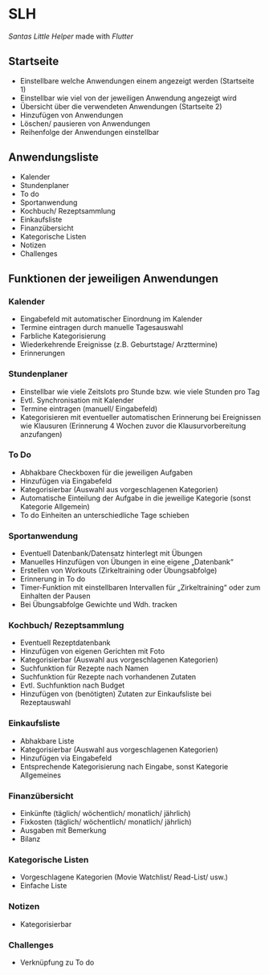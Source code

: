 # SLH
_Santas Little Helper_ made with _Flutter_  

## Startseite ##
+ Einstellbare welche Anwendungen einem angezeigt werden (Startseite 1) 
+ Einstellbar wie viel von der jeweiligen Anwendung angezeigt wird 
+ Übersicht über die verwendeten Anwendungen (Startseite 2) 
+ Hinzufügen von Anwendungen 
+ Löschen/ pausieren von Anwendungen 
+ Reihenfolge der Anwendungen einstellbar 

## Anwendungsliste ##
+ Kalender 
+ Stundenplaner 
+ To do 
+ Sportanwendung 
+ Kochbuch/ Rezeptsammlung 
+ Einkaufsliste 
+ Finanzübersicht  
+ Kategorische Listen 
+ Notizen 
+ Challenges 

## Funktionen der jeweiligen Anwendungen ##

### Kalender ###
+ Eingabefeld mit automatischer Einordnung im Kalender 
+ Termine eintragen durch manuelle Tagesauswahl 
+ Farbliche Kategorisierung 
+ Wiederkehrende Ereignisse (z.B. Geburtstage/ Arzttermine) 
+ Erinnerungen 

### Stundenplaner ###
+ Einstellbar wie viele Zeitslots pro Stunde bzw. wie viele Stunden pro Tag 
+ Evtl. Synchronisation mit Kalender 
+ Termine eintragen (manuell/ Eingabefeld) 
+ Kategorisieren mit eventueller automatischen Erinnerung bei Ereignissen wie Klausuren (Erinnerung 4 Wochen zuvor die Klausurvorbereitung anzufangen) 

### To Do ###
+ Abhakbare Checkboxen für die jeweiligen Aufgaben 
+ Hinzufügen via Eingabefeld 
+ Kategorisierbar (Auswahl aus vorgeschlagenen Kategorien) 
+ Automatische Einteilung der Aufgabe in die jeweilige Kategorie (sonst Kategorie Allgemein) 
+ To do Einheiten an unterschiedliche Tage schieben 

### Sportanwendung ###

+ Eventuell Datenbank/Datensatz hinterlegt mit Übungen 
+ Manuelles Hinzufügen von Übungen in eine eigene „Datenbank“ 
+ Erstellen von Workouts (Zirkeltraining oder Übungsabfolge) 
+ Erinnerung in To do 
+ Timer-Funktion mit einstellbaren Intervallen für „Zirkeltraining“ oder zum Einhalten der Pausen 
+ Bei Übungsabfolge Gewichte und Wdh. tracken 

### Kochbuch/ Rezeptsammlung ###
+ Eventuell Rezeptdatenbank 
+ Hinzufügen von eigenen Gerichten mit Foto 
+ Kategorisierbar (Auswahl aus vorgeschlagenen Kategorien) 
+ Suchfunktion für Rezepte nach Namen 
+ Suchfunktion für Rezepte nach vorhandenen Zutaten 
+ Evtl. Suchfunktion nach Budget
+ Hinzufügen von (benötigten) Zutaten zur Einkaufsliste bei Rezeptauswahl 

### Einkaufsliste ###
+ Abhakbare Liste 
+ Kategorisierbar (Auswahl aus vorgeschlagenen Kategorien) 
+ Hinzufügen via Eingabefeld 
+ Entsprechende Kategorisierung nach Eingabe, sonst Kategorie Allgemeines 

### Finanzübersicht ###
+ Einkünfte (täglich/ wöchentlich/ monatlich/ jährlich) 
+ Fixkosten (täglich/ wöchentlich/ monatlich/ jährlich) 
+ Ausgaben mit Bemerkung 
+ Bilanz 

### Kategorische Listen ###
+ Vorgeschlagene Kategorien (Movie Watchlist/ Read-List/ usw.) 
+ Einfache Liste 

### Notizen ###
+ Kategorisierbar 

### Challenges ###
+ Verknüpfung zu To do 
